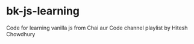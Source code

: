 # bk-js-learning
Code for learning vanilla js from Chai aur Code channel playlist by Hitesh Chowdhury
